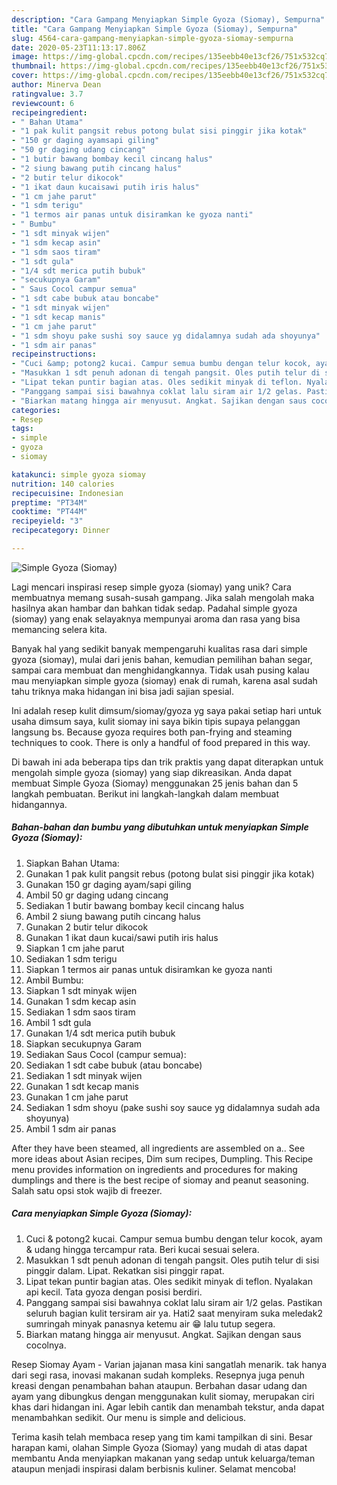 ```yaml
---
description: "Cara Gampang Menyiapkan Simple Gyoza (Siomay), Sempurna"
title: "Cara Gampang Menyiapkan Simple Gyoza (Siomay), Sempurna"
slug: 4564-cara-gampang-menyiapkan-simple-gyoza-siomay-sempurna
date: 2020-05-23T11:13:17.806Z
image: https://img-global.cpcdn.com/recipes/135eebb40e13cf26/751x532cq70/simple-gyoza-siomay-foto-resep-utama.jpg
thumbnail: https://img-global.cpcdn.com/recipes/135eebb40e13cf26/751x532cq70/simple-gyoza-siomay-foto-resep-utama.jpg
cover: https://img-global.cpcdn.com/recipes/135eebb40e13cf26/751x532cq70/simple-gyoza-siomay-foto-resep-utama.jpg
author: Minerva Dean
ratingvalue: 3.7
reviewcount: 6
recipeingredient:
- " Bahan Utama"
- "1 pak kulit pangsit rebus potong bulat sisi pinggir jika kotak"
- "150 gr daging ayamsapi giling"
- "50 gr daging udang cincang"
- "1 butir bawang bombay kecil cincang halus"
- "2 siung bawang putih cincang halus"
- "2 butir telur dikocok"
- "1 ikat daun kucaisawi putih iris halus"
- "1 cm jahe parut"
- "1 sdm terigu"
- "1 termos air panas untuk disiramkan ke gyoza nanti"
- " Bumbu"
- "1 sdt minyak wijen"
- "1 sdm kecap asin"
- "1 sdm saos tiram"
- "1 sdt gula"
- "1/4 sdt merica putih bubuk"
- "secukupnya Garam"
- " Saus Cocol campur semua"
- "1 sdt cabe bubuk atau boncabe"
- "1 sdt minyak wijen"
- "1 sdt kecap manis"
- "1 cm jahe parut"
- "1 sdm shoyu pake sushi soy sauce yg didalamnya sudah ada shoyunya"
- "1 sdm air panas"
recipeinstructions:
- "Cuci &amp; potong2 kucai. Campur semua bumbu dengan telur kocok, ayam &amp; udang hingga tercampur rata. Beri kucai sesuai selera."
- "Masukkan 1 sdt penuh adonan di tengah pangsit. Oles putih telur di sisi pinggir dalam. Lipat. Rekatkan sisi pinggir rapat."
- "Lipat tekan puntir bagian atas. Oles sedikit minyak di teflon. Nyalakan api kecil. Tata gyoza dengan posisi berdiri."
- "Panggang sampai sisi bawahnya coklat lalu siram air 1/2 gelas. Pastikan seluruh bagian kulit tersiram air ya. Hati2 saat menyiram suka meledak2 sumringah minyak panasnya ketemu air 😁 lalu tutup segera."
- "Biarkan matang hingga air menyusut. Angkat. Sajikan dengan saus cocolnya."
categories:
- Resep
tags:
- simple
- gyoza
- siomay

katakunci: simple gyoza siomay 
nutrition: 140 calories
recipecuisine: Indonesian
preptime: "PT34M"
cooktime: "PT44M"
recipeyield: "3"
recipecategory: Dinner

---
```



![Simple Gyoza (Siomay)](https://img-global.cpcdn.com/recipes/135eebb40e13cf26/751x532cq70/simple-gyoza-siomay-foto-resep-utama.jpg)

Lagi mencari inspirasi resep simple gyoza (siomay) yang unik? Cara membuatnya memang susah-susah gampang. Jika salah mengolah maka hasilnya akan hambar dan bahkan tidak sedap. Padahal simple gyoza (siomay) yang enak selayaknya mempunyai aroma dan rasa yang bisa memancing selera kita.

Banyak hal yang sedikit banyak mempengaruhi kualitas rasa dari simple gyoza (siomay), mulai dari jenis bahan, kemudian pemilihan bahan segar, sampai cara membuat dan menghidangkannya. Tidak usah pusing kalau mau menyiapkan simple gyoza (siomay) enak di rumah, karena asal sudah tahu triknya maka hidangan ini bisa jadi sajian spesial.

Ini adalah resep kulit dimsum/siomay/gyoza yg saya pakai setiap hari untuk usaha dimsum saya, kulit siomay ini saya bikin tipis supaya pelanggan langsung bs. Because gyoza requires both pan-frying and steaming techniques to cook. There is only a handful of food prepared in this way.


Di bawah ini ada beberapa tips dan trik praktis yang dapat diterapkan untuk mengolah simple gyoza (siomay) yang siap dikreasikan. Anda dapat membuat Simple Gyoza (Siomay) menggunakan 25 jenis bahan dan 5 langkah pembuatan. Berikut ini langkah-langkah dalam membuat hidangannya.

<!--inarticleads1-->

##### Bahan-bahan dan bumbu yang dibutuhkan untuk menyiapkan Simple Gyoza (Siomay):

1. Siapkan  Bahan Utama:
1. Gunakan 1 pak kulit pangsit rebus (potong bulat sisi pinggir jika kotak)
1. Gunakan 150 gr daging ayam/sapi giling
1. Ambil 50 gr daging udang cincang
1. Sediakan 1 butir bawang bombay kecil cincang halus
1. Ambil 2 siung bawang putih cincang halus
1. Gunakan 2 butir telur dikocok
1. Gunakan 1 ikat daun kucai/sawi putih iris halus
1. Siapkan 1 cm jahe parut
1. Sediakan 1 sdm terigu
1. Siapkan 1 termos air panas untuk disiramkan ke gyoza nanti
1. Ambil  Bumbu:
1. Siapkan 1 sdt minyak wijen
1. Gunakan 1 sdm kecap asin
1. Sediakan 1 sdm saos tiram
1. Ambil 1 sdt gula
1. Gunakan 1/4 sdt merica putih bubuk
1. Siapkan secukupnya Garam
1. Sediakan  Saus Cocol (campur semua):
1. Sediakan 1 sdt cabe bubuk (atau boncabe)
1. Sediakan 1 sdt minyak wijen
1. Gunakan 1 sdt kecap manis
1. Gunakan 1 cm jahe parut
1. Sediakan 1 sdm shoyu (pake sushi soy sauce yg didalamnya sudah ada shoyunya)
1. Ambil 1 sdm air panas


After they have been steamed, all ingredients are assembled on a.. See more ideas about Asian recipes, Dim sum recipes, Dumpling. This Recipe menu provides information on ingredients and procedures for making dumplings and there is the best recipe of siomay and peanut seasoning. Salah satu opsi stok wajib di freezer. 

<!--inarticleads2-->

##### Cara menyiapkan Simple Gyoza (Siomay):

1. Cuci &amp; potong2 kucai. Campur semua bumbu dengan telur kocok, ayam &amp; udang hingga tercampur rata. Beri kucai sesuai selera.
1. Masukkan 1 sdt penuh adonan di tengah pangsit. Oles putih telur di sisi pinggir dalam. Lipat. Rekatkan sisi pinggir rapat.
1. Lipat tekan puntir bagian atas. Oles sedikit minyak di teflon. Nyalakan api kecil. Tata gyoza dengan posisi berdiri.
1. Panggang sampai sisi bawahnya coklat lalu siram air 1/2 gelas. Pastikan seluruh bagian kulit tersiram air ya. Hati2 saat menyiram suka meledak2 sumringah minyak panasnya ketemu air 😁 lalu tutup segera.
1. Biarkan matang hingga air menyusut. Angkat. Sajikan dengan saus cocolnya.


Resep Siomay Ayam - Varian jajanan masa kini sangatlah menarik. tak hanya dari segi rasa, inovasi makanan sudah kompleks. Resepnya juga penuh kreasi dengan penambahan bahan ataupun. Berbahan dasar udang dan ayam yang dibungkus dengan menggunakan kulit siomay, merupakan ciri khas dari hidangan ini. Agar lebih cantik dan menambah tekstur, anda dapat menambahkan sedikit. Our menu is simple and delicious. 

Terima kasih telah membaca resep yang tim kami tampilkan di sini. Besar harapan kami, olahan Simple Gyoza (Siomay) yang mudah di atas dapat membantu Anda menyiapkan makanan yang sedap untuk keluarga/teman ataupun menjadi inspirasi dalam berbisnis kuliner. Selamat mencoba!
